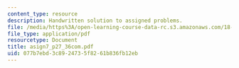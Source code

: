 ```yaml
---
content_type: resource
description: Handwritten solution to assigned problems.
file: /media/https%3A/open-learning-course-data-rc.s3.amazonaws.com/18-996a-simplicity-theory-spring-2004/077b7ebd3c8924735f8261b836fb12eb_asign7_p27_36com.pdf
file_type: application/pdf
resourcetype: Document
title: asign7_p27_36com.pdf
uid: 077b7ebd-3c89-2473-5f82-61b836fb12eb
---
```

